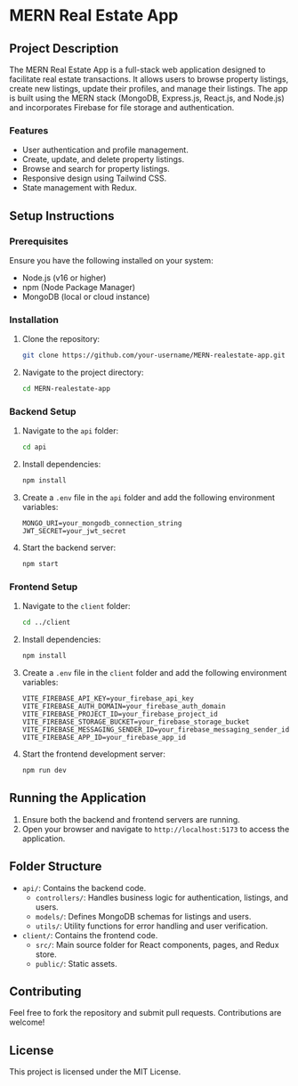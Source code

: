 # MERN Real Estate App

## Project Description

The MERN Real Estate App is a full-stack web application designed to facilitate real estate transactions. It allows users to browse property listings, create new listings, update their profiles, and manage their listings. The app is built using the MERN stack (MongoDB, Express.js, React.js, and Node.js) and incorporates Firebase for file storage and authentication.

### Features

- User authentication and profile management.
- Create, update, and delete property listings.
- Browse and search for property listings.
- Responsive design using Tailwind CSS.
- State management with Redux.

## Setup Instructions

### Prerequisites

Ensure you have the following installed on your system:

- Node.js (v16 or higher)
- npm (Node Package Manager)
- MongoDB (local or cloud instance)

### Installation

1. Clone the repository:
   ```bash
   git clone https://github.com/your-username/MERN-realestate-app.git
   ```
2. Navigate to the project directory:
   ```bash
   cd MERN-realestate-app
   ```

### Backend Setup

1. Navigate to the `api` folder:
   ```bash
   cd api
   ```
2. Install dependencies:
   ```bash
   npm install
   ```
3. Create a `.env` file in the `api` folder and add the following environment variables:
   ```env
   MONGO_URI=your_mongodb_connection_string
   JWT_SECRET=your_jwt_secret
   ```
4. Start the backend server:
   ```bash
   npm start
   ```

### Frontend Setup

1. Navigate to the `client` folder:
   ```bash
   cd ../client
   ```
2. Install dependencies:
   ```bash
   npm install
   ```
3. Create a `.env` file in the `client` folder and add the following environment variables:
   ```env
   VITE_FIREBASE_API_KEY=your_firebase_api_key
   VITE_FIREBASE_AUTH_DOMAIN=your_firebase_auth_domain
   VITE_FIREBASE_PROJECT_ID=your_firebase_project_id
   VITE_FIREBASE_STORAGE_BUCKET=your_firebase_storage_bucket
   VITE_FIREBASE_MESSAGING_SENDER_ID=your_firebase_messaging_sender_id
   VITE_FIREBASE_APP_ID=your_firebase_app_id
   ```
4. Start the frontend development server:
   ```bash
   npm run dev
   ```

## Running the Application

1. Ensure both the backend and frontend servers are running.
2. Open your browser and navigate to `http://localhost:5173` to access the application.

## Folder Structure

- `api/`: Contains the backend code.
  - `controllers/`: Handles business logic for authentication, listings, and users.
  - `models/`: Defines MongoDB schemas for listings and users.
  - `utils/`: Utility functions for error handling and user verification.
- `client/`: Contains the frontend code.
  - `src/`: Main source folder for React components, pages, and Redux store.
  - `public/`: Static assets.

## Contributing

Feel free to fork the repository and submit pull requests. Contributions are welcome!

## License

This project is licensed under the MIT License.

